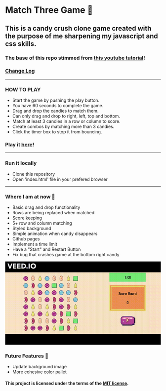# Match Three Game 🍭

## This is a candy crush clone game created with the purpose of me sharpening my javascript and css skills.

### The base of this repo stimmed from [this youtube tutorial](https://www.youtube.com/watch?v=XD5sZWxwJUk)!

### [Change Log](CHANGELOG.md)

---

### HOW TO PLAY

- Start the game by pushing the play button.
- You have 60 seconds to complete the game.
- Drag and drop the candies to match them.
- Can only drag and drop to right, left, top and bottom.
- Match at least 3 candies in a row or column to score.
- Create combos by matching more than 3 candies.
- Click the timer box to stop it from bouncing.

### Play it [here](https://alexandria.github.io/match-three-game/index.html)!

---

### Run it locally
- Clone this repository 
- Open 'index.html' file in your prefered browser
---
### Where I am at now 🍬

- Basic drag and drop functionality
- Rows are being replaced when matched
- Score keeping
- 5+ row and column matching
- Styled background
- Simple animation when candy disappears
- Github pages
- Implement a time limit
- Have a "Start" and Restart Button
- Fix bug that crashes game at the bottom right candy

![CandyCrushgif](currentstate.gif)

### Future Features 🧁

- Update background image
- More cohesive color pallet

#### This project is licensed under the terms of the [MIT license](https://choosealicense.com/licenses/mit/#).
